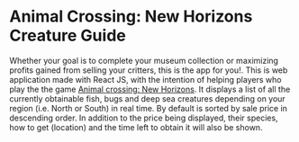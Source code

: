 # Animal Crossing: New Horizons Creature Guide

Whether your goal is to complete your museum collection or maximizing profits gained from selling your critters, this is the app for you!. This is web application made with React JS, with the intention of helping players who play the the game [Animal crossing: New Horizons](https://www.google.com/search?gs_ssp=eJzj4tVP1zc0zDCOtzCySDcyYPSSSczLzE3MUUguyi8uzsxLV8hLLVfIyC_KrMrPKwYANkQPCw&q=animal+crossing+new+horizons&rlz=1C5CHFA_enCA856CA856&oq=animal+crossing+new+&aqs=chrome.2.69i59j69i57j46j69i59j0l3j69i60.9411j0j7&sourceid=chrome&ie=UTF-8). It displays a list of all the currently obtainable fish, bugs and deep sea creatures depending on your region (i.e. North or South) in real time. By default is sorted by sale price in descending order. In addition to the price being displayed, their species, how to get (location) and the time left to obtain it will also be shown.
